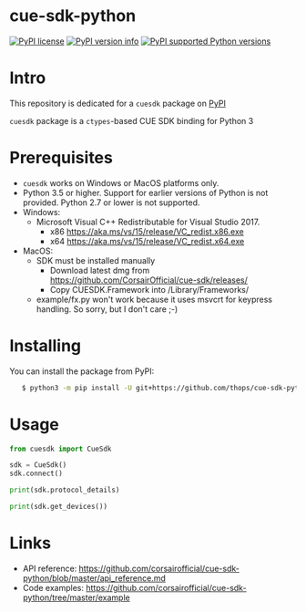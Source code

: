 cue-sdk-python
==============

[![PyPI license](https://img.shields.io/pypi/l/cuesdk.svg?style=for-the-badge)](https://pypi.org/project/cuesdk)
[![PyPI version info](https://img.shields.io/pypi/v/cuesdk.svg?style=for-the-badge)](https://pypi.org/project/cuesdk)
[![PyPI supported Python versions](https://img.shields.io/pypi/pyversions/cuesdk.svg?style=for-the-badge)](https://pypi.org/project/cuesdk)

# Intro

This repository is dedicated for a `cuesdk` package on [PyPI](https://pypi.org/)

`cuesdk` package is a `ctypes`-based CUE SDK binding for Python 3

# Prerequisites

- `cuesdk` works on Windows or MacOS platforms only.
- Python 3.5 or higher. Support for earlier versions of Python is not provided. Python 2.7 or lower is not supported.
- Windows:
  - Microsoft Visual C++ Redistributable for Visual Studio 2017.
    - x86 https://aka.ms/vs/15/release/VC_redist.x86.exe
    - x64 https://aka.ms/vs/15/release/VC_redist.x64.exe 
- MacOS:
  - SDK must be installed manually
    - Download latest dmg from https://github.com/CorsairOfficial/cue-sdk/releases/
    - Copy CUESDK.Framework into /Library/Frameworks/
  - example/fx.py won't work because it uses msvcrt for keypress handling. So sorry, but I don't care ;-)

# Installing

You can install the package from PyPI:

```sh
   $ python3 -m pip install -U git+https://github.com/thops/cue-sdk-python.git
```

# Usage

```python
from cuesdk import CueSdk

sdk = CueSdk()
sdk.connect()

print(sdk.protocol_details)

print(sdk.get_devices())

```

# Links

- API reference: https://github.com/corsairofficial/cue-sdk-python/blob/master/api_reference.md
- Code examples: https://github.com/corsairofficial/cue-sdk-python/tree/master/example
